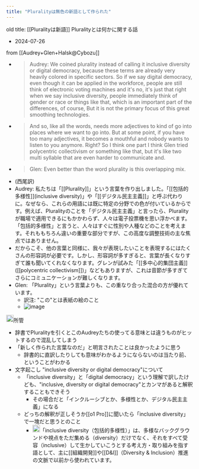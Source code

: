 ```yaml
---
title: "Pluralityは無色の新語として作られた"
---
```


old title: [[Pluralityは新語]]
Pluralityとは何かに関する話
- 2024-07-26

from [[Audrey+Glen+Halsk@Cybozu]]
- > Audrey: We coined plurality instead of calling it inclusive diversity or digital democracy, because these terms are already very heavily colored in specific sectors. So if we say digital democracy, even though it can be applied in the workforce, people are still think of electronic voting machines and it's no, it's just that right when we say inclusive diversity, people immediately think of gender or race or things like that, which is an important part of the differences, of course, But it is not the primary focus of this great smoothing technologies.
- >  And so, like all the words, needs more adjectives to kind of go into places where we want to go into. But at some point, if you have too many adjectives, it becomes a mouthful and nobody wants to listen to you anymore. Right? So I think one part I think Glen tried polycentric collectivism or something like that, but it's like two multi syllable that are even harder to communicate and.
- > Glen: Even better than the word plurality is this overlapping mix.
- (西尾訳)
- Audrey: 私たちは「[[Plurality]]」という言葉を作り出しました。「[[包括的多様性]](inclusive diversity)」や「[[デジタル民主主義]]」と呼ぶ代わりに。なぜなら、これらの用語には既に特定の分野での色が付いているからです。例えば、Pluralityのことを「デジタル民主主義」と言ったら、Pluralityが職場で適用できるにもかかわらず、人々は電子投票機を思い浮かべます。「包括的多様性」と言うと、人々はすぐに性別や人種などのことを考えます。それももちろん違いの重要な部分ですが、この高度な調整技術の主な焦点ではありません。
- だからこそ、他の言葉と同様に、我々が表現したいことを表現するにはたくさんの形容詞が必要です。しかし、形容詞が多すぎると、言葉が長くなりすぎて誰も聞いてくれなくなります。グレンが試みた「[[多中心的集団主義]]([[polycentric collectivism]])」などもありますが、これは音節が多すぎてさらにコミュニケーションが難しくなります。
- Glen: 「Plurality」という言葉よりも、この重なり合った混合の方が優れています。
    - 訳注: "この"とは表紙の絵のこと
    - ![image](https://gyazo.com/3b1cc2e0e527a7d5cbb7f412ffef5a13/thumb/1000)


<img src='https://scrapbox.io/api/pages/nishio/nishio/icon' alt='nishio.icon' height="19.5"/>所管
- 辞書でPluralityを引くとこのAudreyたちの使ってる意味とは違うものがヒットするので混乱してしまう
- 「新しく作られた言葉なのだ」と明言されたことは良かったように思う
    - 辞書的に直訳したりしても意味がわかるようにならないのは当たり前、ということがわかる
- 文字起こし "inclusive diversity or digital democracy"について
    - 「inclusive diversity」と「digital democracy」という理解で訳したけども、"inclusive, diversity or digital democracy"とカンマがあると解釈することもできそう
        - その場合だと「インクルーシブとか、多様性とか、デジタル民主主義」になる
    - どっちの解釈が正しそうか[[o1 Pro]]に聞いたら「inclusive diversity」で一塊だと思うとのこと
        - <img src='https://scrapbox.io/api/pages/nishio/o1 Pro/icon' alt='o1 Pro.icon' height="19.5"/>「inclusive diversity（包括的多様性）」は、多様なバックグラウンドや視点をただ集める（diversity）だけでなく、それをすべて受容（inclusive）して生かしていこうとする考え方・取り組みを指す語として、主に[[組織開発]]や[[D&I]]（Diversity & Inclusion）推進の文脈で以前から使われています。
